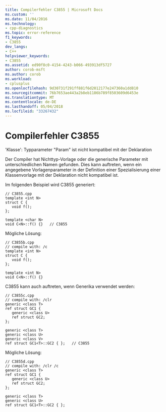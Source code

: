 ```yaml
---
title: Compilerfehler C3855 | Microsoft Docs
ms.custom: ''
ms.date: 11/04/2016
ms.technology:
- cpp-diagnostics
ms.topic: error-reference
f1_keywords:
- C3855
dev_langs:
- C++
helpviewer_keywords:
- C3855
ms.assetid: ed90f8c0-4154-4243-b066-493913df5727
author: corob-msft
ms.author: corob
ms.workload:
- cplusplus
ms.openlocfilehash: 9d30731f291ff881f6d2012177e247360a1dd810
ms.sourcegitcommit: 76b7653ae443a2b8eb1186b789f8503609d6453e
ms.translationtype: MT
ms.contentlocale: de-DE
ms.lasthandoff: 05/04/2018
ms.locfileid: "33267432"
---
```

# <a name="compiler-error-c3855"></a>Compilerfehler C3855
'Klasse': Typparameter "Param" ist nicht kompatibel mit der Deklaration  
  
 Der Compiler hat Nichttyp-Vorlage oder die generische Parameter mit unterschiedlichen Namen gefunden. Dies kann auftreten, wenn ein angegebene Vorlagenparameter in der Definition einer Spezialisierung einer Klassenvorlage mit der Deklaration nicht kompatibel ist.  
  
 Im folgenden Beispiel wird C3855 generiert:  
  
```  
// C3855.cpp  
template <int N>  
struct C {  
   void f();  
};  
  
template <char N>  
void C<N>::f() {}   // C3855  
```  
  
 Mögliche Lösung:  
  
```  
// C3855b.cpp  
// compile with: /c  
template <int N>  
struct C {  
   void f();  
};  
  
template <int N>  
void C<N>::f() {}  
```  
  
 C3855 kann auch auftreten, wenn Generika verwendet werden:  
  
```  
// C3855c.cpp  
// compile with: /clr  
generic <class T>  
ref struct GC1 {  
   generic <class U>  
   ref struct GC2;  
};  
  
generic <class T>  
generic <class U>  
generic <class V>  
ref struct GC1<T>::GC2 { };   // C3855  
```  
  
 Mögliche Lösung:  
  
```  
// C3855d.cpp  
// compile with: /clr /c  
generic <class T>  
ref struct GC1 {  
   generic <class U>  
   ref struct GC2;  
};  
  
generic <class T>  
generic <class U>  
ref struct GC1<T>::GC2 { };  
```